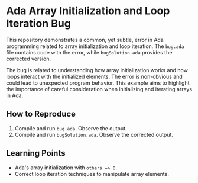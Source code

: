 # Ada Array Initialization and Loop Iteration Bug

This repository demonstrates a common, yet subtle, error in Ada programming related to array initialization and loop iteration.  The `bug.ada` file contains code with the error, while `bugSolution.ada` provides the corrected version.

The bug is related to understanding how array initialization works and how loops interact with the initialized elements. The error is non-obvious and could lead to unexpected program behavior.  This example aims to highlight the importance of careful consideration when initializing and iterating arrays in Ada.

## How to Reproduce

1. Compile and run `bug.ada`. Observe the output.
2. Compile and run `bugSolution.ada`. Observe the corrected output.

## Learning Points

- Ada's array initialization with `others => 0`.
- Correct loop iteration techniques to manipulate array elements.